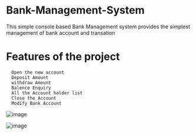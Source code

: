 # Bank-Management-System
This simple console based Bank Management system provides the simplest management of bank account and transation 
# Features of the project
      Open the new account
      Deposit Amount
      withdraw Amount  
      Balence Enquiry
      All the Account holder list
      Close the Account
      Modify Bank Account
      
  ![image](https://user-images.githubusercontent.com/127126687/230770857-defa093a-c319-4057-8199-ee4af4626b90.png)
    
 ![image](https://user-images.githubusercontent.com/127126687/230770539-195f02da-4602-4a8f-9024-c62ec3faade7.png)

      
 
 
